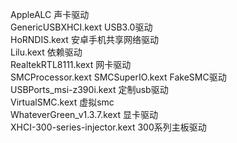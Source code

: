 AppleALC 声卡驱动<br>
GenericUSBXHCI.kext USB3.0驱动<br>
HoRNDIS.kext    安卓手机共享网络驱动<br>
Lilu.kext   依赖驱动<br>
RealtekRTL8111.kext 网卡驱动<br>
SMCProcessor.kext   SMCSuperIO.kext FakeSMC驱动<br>
USBPorts_msi-z390i.kext 定制usb驱动<br>
VirtualSMC.kext 虚拟smc<br>
WhateverGreen_v1.3.7.kext 显卡驱动<br>
XHCI-300-series-injector.kext 300系列主板驱动<br>
